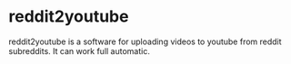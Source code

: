 # reddit2youtube
reddit2youtube is a software for uploading videos to youtube from reddit subreddits. It can work full automatic.